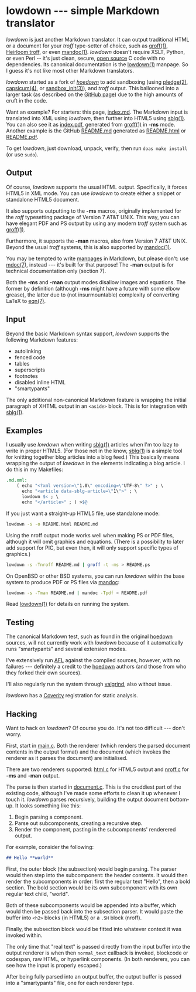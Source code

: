 # lowdown --- simple Markdown translator

*lowdown* is just another Markdown translator.  It can output
traditional HTML or a document for your *troff* type-setter of choice,
such as [groff(1)](https://www.gnu.org/s/groff/), [Heirloom
troff](http://heirloom.sourceforge.net/doctools.html), or even
[mandoc(1)](http://man.openbsd.org/mandoc).  *lowdown* doesn't require
XSLT, Python, or even Perl -- it's just clean, secure, [open
source](http://opensource.org/licenses/ISC) C code with no dependencies.
Its canonical documentation is the [lowdown(1)](lowdown.1.html) manpage.
So I guess it's not like most other Markdown translators.

*lowdown* started as a fork of
*[hoedown](https://github.com/hoedown/hoedown)* to add sandboxing (using
[pledge(2)](http://man.openbsd.org/pledge),
[capsicum(4)](https://www.freebsd.org/cgi/man.cgi?query=capsicum&sektion=4),
or
[sandbox\_init(3)](https://developer.apple.com/legacy/library/documentation/Darwin/Reference/ManPages/man3/sandbox_init.3.html)),
and *troff* output.
This ballooned into a larger task (as described on the [GitHub
page](https://github.com/kristapsdz/lowdown)) due to the high amounts of cruft
in the code.

Want an example?  For starters: this page, [index.md](index.md).  The
Markdown input is translated into XML using *lowdown*, then further into
HTML5 using [sblg(1)](https://kristaps.bsd.lv/sblg).  You can also see
it as [index.pdf](index.pdf), generated from
[groff(1)](https://www.gnu.org/s/groff/) in **-ms** mode.  Another
example is the GitHub [README.md](README.md) generated as
[README.html](README.html) or [README.pdf](README.pdf).

To get *lowdown*, just download, unpack, verify, then run `doas make
install` (or use `sudo`).

## Output

Of course, *lowdown* supports the usual HTML output. Specifically, it
forces HTML5 in XML mode.  You can use *lowdown* to create either a
snippet or standalone HTML5 document.

It also supports outputting to the **-ms** macros, originally
implemented for the *roff* typesetting package of Version 7 AT&T UNIX.
This way, you can have elegant PDF and PS output by using any modern
*troff* system such as [groff(1)](https://www.gnu.org/s/groff).

Furthermore, it supports the **-man** macros, also from Version 7
AT&T UNIX.  Beyond the usual *troff* systems, this is also supported by
[mandoc(1)](http://mdocml.bsd.lv).

You may be tempted to write [manpages](http://man.openbsd.org) in
Markdown, but please don't: use [mdoc(7)](http://man.openbsd.org/mdoc),
instead --- it's built for that purpose!  The **-man** output is for
technical documentation only (section 7).

Both the **-ms** and **-man** output modes disallow images and
equations.  The former by definition (although **-ms** might have a
future with some elbow grease), the latter due to (not insurmountable)
complexity of converting LaTeX to [eqn(7)](http://man.openbsd.org/eqn).

## Input

Beyond the basic Markdown syntax support, *lowdown* supports the
following Markdown features:

- autolinking
- fenced code
- tables
- superscripts
- footnotes
- disabled inline HTML
- "smartypants"

The only additional non-canonical Markdown feature is wrapping the
initial paragraph of XHTML output in an `<aside>` block.  This is for
integration with [sblg(1)](https://kristaps.bsd.lv/sblg).

## Examples

I usually use *lowdown* when writing
[sblg(1)](https://kristaps.bsd.lv/sblg) articles when I'm too lazy to
write in proper HTML5.
(For those not in the know, [sblg(1)](https://kristaps.bsd.lv/sblg) is a
simple tool for knitting together blog articles into a blog feed.)
This basically means wrapping the output of *lowdown* in the elements
indicating a blog article.
I do this in my Makefiles:

```Makefile
.md.xml:
	( echo "<?xml version=\"1.0\" encoding=\"UTF-8\" ?>" ; \
	  echo "<article data-sblg-article=\"1\">" ; \
	  lowdown $< ; \
	  echo "</article>" ; ) >$@
```

If you just want a straight-up HTML5 file, use standalone mode:

```sh
lowdown -s -o README.html README.md
```

Using the nroff output mode works well when making PS or PDF files,
although it will omit graphics and equations.
(There is a possibility to later add support for PIC, but even then, it
will only support specific types of graphics.)

```sh
lowdown -s -Tnroff README.md | groff -t -ms > README.ps
```

On OpenBSD or other BSD systems, you can run *lowdown* within the base
system to produce PDF or PS files via [mandoc](http://mdocml.bsd.lv):

```sh
lowdown -s -Tman README.md | mandoc -Tpdf > README.pdf
```

Read [lowdown(1)](lowdown.1.html) for details on running the system.

## Testing

The canonical Markdown test, such as found in the original
[hoedown](https://github.com/hoedown/hoedown) sources, will not
currently work with *lowdown* because of it automatically runs
"smartypants" and several extension modes.

I've extensively run [AFL](http://lcamtuf.coredump.cx/afl/) against the
compiled sources, however, with no failures --- definitely a credit to
the [hoedown](https://github.com/hoedown/hoedown) authors (and those
from who they forked their own sources).

I'll also regularly run the system through
[valgrind](http://valgrind.org/), also without issue.

*lowdown* has a [Coverity](https://scan.coverity.com/projects/lowdown)
registration for static analysis.

## Hacking

Want to hack on *lowdown*?  Of course you do.  It's not too difficult
--- don't worry.

First, start in
[main.c](https://github.com/kristapsdz/lowdown/blob/master/main.c).
Both the renderer (which renders the parsed document contents in the
output format) and the document (which invokes the renderer as it parses
the document) are initialised.

There are two renderers supported:
[html.c](https://github.com/kristapsdz/lowdown/blob/master/html.c) for
HTML5 output and
[nroff.c](https://github.com/kristapsdz/lowdown/blob/master/nroff.c) for
**-ms** and **-man** output.

The parse is then started in
[document.c](https://github.com/kristapsdz/lowdown/blob/master/document.c).
This is the cruddiest part of the existing code, although I've made some
efforts to clean it up whenever I touch it.  *lowdown* parses
recursively, building the output document bottom-up.  It looks something
like this:

1. Begin parsing a component.
2. Parse out subcomponents, creating a recursive step.
3. Render the component, pasting in the subcomponents' renderered output.

For example, consider the following:

```markdown
## Hello **world**
```

First, the outer block (the subsection) would begin parsing.  The parser
would then step into the subcomponent: the header contents.  It would
then render the subcomponents in order: first the regular text "Hello",
then a bold section.  The bold section would be its own subcomponent
with its own regular text child, "world".

Both of these subcomponents would be appended into a buffer, which would
then be passed back into the subsection parser.  It would paste the
buffer into `<h2>` blocks (in HTML5) or a `.SH` block (nroff).

Finally, the subsection block would be fitted into whatever context it
was invoked within.

The only time that "real text" is passed directly from the input buffer
into the output renderer is when then `normal_text` callback is invoked,
blockcode or codespan, raw HTML, or hyperlink components.  (In both
renderers, you can see how the input is properly escaped.)

After being fully parsed into an output buffer, the output buffer is
passed into a "smartypants" file, one for each renderer type.
